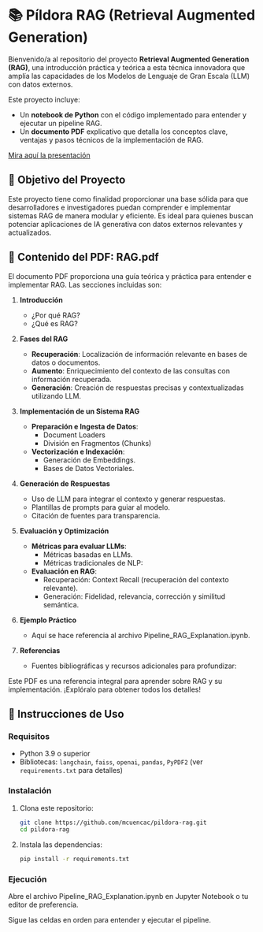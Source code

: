 # 📚 Píldora RAG (Retrieval Augmented Generation)

Bienvenido/a al repositorio del proyecto **Retrieval Augmented Generation (RAG)**, una introducción práctica y teórica a esta técnica innovadora que amplía las capacidades de los Modelos de Lenguaje de Gran Escala (LLM) con datos externos.

Este proyecto incluye:
- Un **notebook de Python** con el código implementado para entender y ejecutar un pipeline RAG.
- Un **documento PDF** explicativo que detalla los conceptos clave, ventajas y pasos técnicos de la implementación de RAG.


  
[Mira aquí la presentación](https://mariarosacuenca.my.canva.site/rag)

## 🎯 Objetivo del Proyecto
Este proyecto tiene como finalidad proporcionar una base sólida para que desarrolladores e investigadores puedan comprender e implementar sistemas RAG de manera modular y eficiente. Es ideal para quienes buscan potenciar aplicaciones de IA generativa con datos externos relevantes y actualizados.


## 📖 Contenido del PDF: **RAG.pdf**

El documento PDF proporciona una guía teórica y práctica para entender e implementar RAG. Las secciones incluidas son:

1. **Introducción**
   - ¿Por qué RAG?
   - ¿Qué es RAG?

2. **Fases del RAG**
   - **Recuperación**: Localización de información relevante en bases de datos o documentos.
   - **Aumento**: Enriquecimiento del contexto de las consultas con información recuperada.
   - **Generación**: Creación de respuestas precisas y contextualizadas utilizando LLM.

3. **Implementación de un Sistema RAG**
   - **Preparación e Ingesta de Datos**:
     - Document Loaders
     - División en Fragmentos (Chunks)
   - **Vectorización e Indexación**:
     - Generación de Embeddings.
     - Bases de Datos Vectoriales.

4. **Generación de Respuestas**
   - Uso de LLM para integrar el contexto y generar respuestas.
   - Plantillas de prompts para guiar al modelo.
   - Citación de fuentes para transparencia.

5. **Evaluación y Optimización**
   - **Métricas para evaluar LLMs**:
     - Métricas basadas en LLMs.
     - Métricas tradicionales de NLP:
   - **Evaluación en RAG**:
     - Recuperación: Context Recall (recuperación del contexto relevante).
     - Generación: Fidelidad, relevancia, corrección y similitud semántica.

6. **Ejemplo Práctico**
   - Aquí se hace referencia al archivo Pipeline_RAG_Explanation.ipynb.

7. **Referencias**
   - Fuentes bibliográficas y recursos adicionales para profundizar:


Este PDF es una referencia integral para aprender sobre RAG y su implementación. ¡Explóralo para obtener todos los detalles!


## 🚀 Instrucciones de Uso

### Requisitos
- Python 3.9 o superior
- Bibliotecas: `langchain`, `faiss`, `openai`, `pandas`, `PyPDF2` (ver `requirements.txt` para detalles)


### Instalación
1. Clona este repositorio:
   ```bash
   git clone https://github.com/mcuencac/pildora-rag.git
   cd pildora-rag

2. Instala las dependencias:
    ```bash
    pip install -r requirements.txt


### Ejecución

Abre el archivo Pipeline_RAG_Explanation.ipynb en Jupyter Notebook o tu editor de preferencia.

Sigue las celdas en orden para entender y ejecutar el pipeline.
